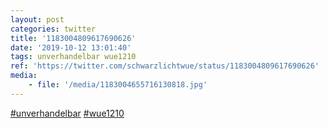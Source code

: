 ```yaml
---
layout: post
categories: twitter
title: '1183004809617690626'
date: '2019-10-12 13:01:40'
tags: unverhandelbar wue1210
ref: 'https://twitter.com/schwarzlichtwue/status/1183004809617690626'
media:
    - file: '/media/1183004655716130818.jpg'
---
```

[#unverhandelbar](/t/unverhandelbar) [#wue1210](/t/wue1210)  